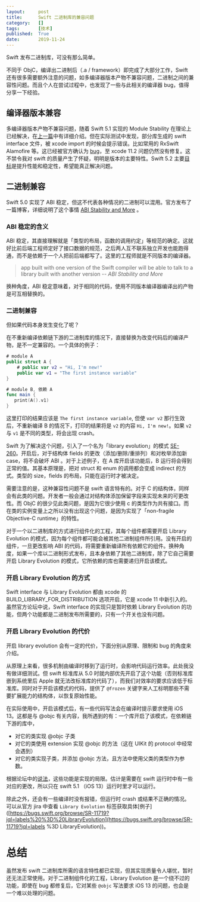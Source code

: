 ```yaml
---
layout:     post
title:      Swift 二进制库的兼容问题
category:   []
tags:       [技术]
published:  True
date:       2019-11-24
---
```


Swift 发布二进制库，可没有那么简单。

不同于 ObjC，编译出二进制后（.a / framework）即完成了大部分工作，Swift 还有很多需要额外注意的问题，如多编译器版本产物不兼容问题，二进制之间的兼容性问题。而且个人在尝试过程中，也发现了一些与此相关的编译器 bug，值得分享一下经验。

## 编译器版本兼容

多编译器版本产物不兼容问题，随着 Swift 5.1 实现的 Module Stability 在理论上已经解决，在[上一篇](2019/08/17/swiftinterface)中有详细介绍。但在实际测试中发现，部分库生成的 swift interface 文件，被 xcode import 的时候会提示错误。比如常用的 RxSwift Alamofire 等。这已经被官方确认为 [bug](https://forums.swift.org/t/generated-swiftinterface-has-wrong-content/28543)，至 xcode 11.2 问题仍然没有修复。这不禁令我对 swift 的质量产生了怀疑，明明是版本的主要特性。Swift 5.2 主要[目标](https://swift.org/blog/5-2-release-process/)是提升性能和稳定性，希望能真正解决问题。

## 二进制兼容

Swift 5.0 实现了 ABI 稳定，但这不代表各种情况的二进制可以混用。官方发布了一篇博客，详细说明了这个事情 [ABI Stability and More](https://swift.org/blog/abi-stability-and-more/) 。

### ABI 稳定的含义

ABI 稳定，其直接理解就是「类型的布局，函数的调用约定」等规范的确定。这就好比前后端工程师定好了接口数据的规范，之后两人互不联系独立开发也能跑得通，而不是依赖于一个人把前后端都写了。这里的工程师就是不同版本的编译器。

> app built with one version of the Swift compiler will be able to talk to a library built with another version -- *ABI Stability and More*

换种角度，ABI 稳定意味着，对于相同的代码，使用不同版本编译器编译出的产物是可互相替换的。

### 二进制兼容

但如果代码本身发生变化了呢？

在不重新编译依赖链下游的二进制库的情况下，直接替换为改变代码后的编译产物，是不一定兼容的。一个具体的例子：

```swift
# module A
public struct A {
    # public var v2 = "Hi, I'm new!"
    public var v1 = "The first instance variable"
}

# module B, 依赖 A
func main {
   print(A().v1)
}
```

这里打印的结果应该是 `The first instance variable`, 但使 `var v2` 那行生效后，不重新编译 B 的情况下，打印的结果将是 `v2` 的内容 `Hi, I'm new!`。如果 `v2` 与 `v1` 是不同的类型，将会出现 crash。

Swift 为了解决这个问题，引入了一个名为「library evolution」的模式 [SE-260](https://github.com/apple/swift-evolution/blob/master/proposals/0260-library-evolution.md)。开启后，对于结构体 fields 的更改（添加/删除/重排列）和对枚举添加新 case，将不会破坏 ABI 。对于上述例子，在 A 库开启该功能后，B 运行将会得到正常的值。其基本原理是，把对 struct 和 enum 的调用都会变成 indirect 的方式。类型的 size，fields 的布局，只能在运行时才被决定。

需要注意的是，这种兼容性问题不是 swift 语言特有的。对于 C 的结构体，同样会有此类的问题。开发者一般会通过对结构体添加保留字段来实现未来的可更改性。而 ObjC 的很少见此类问题，是因为它很少使用 c 的类型作为共有接口。而在类的实例变量上之所以没有出现这个问题，是因为实现了「non-fragile Objective-C runtime」的特性。

对于一个以二进制库的方式进行组件化的工程，其每个组件都需要开启 Library Evolution 的模式，因为每个组件都可能会被其他二进制组件所引用。没有开启的组件，一旦更改影响 ABI 的代码，将需要重新编译所有依赖它的组件。换种角度，如果一个库以二进制形式发布，且本身依赖了其他二进制库，除了它自己需要开启 Library Evolution 的模式，它所依赖的库也需要递归开启该模式。

### 开启 Library Evolution 的方式

Swift interface 与 Library Evolution 都由 xcode 的 BUILD_LIBRARY_FOR_DISTRIBUTION 选项开启，它是 xcode 11 中新引入的。虽然官方论坛中说，Swift interface 的实现只是暂时依赖 Library Evolution 的功能，但两个功能都是二进制发布所需要的，只有一个开关也没有问题。

### 开启  Library Evolution 的代价

开启 library evolution 会有一定的代价，下面分别从原理、限制和 bug 的角度来介绍。

从原理上来看，很多机制由编译时移到了运行时，会影响代码运行效率。此处我没有做详细测试。但 swift 标准库从 5.0 时就内部优先开启了这个功能（否则标准库嵌到系统里后 Apple 就无法改标准库的代码了），而我们对效率的要求应该低于标准库。同时对于开启该模式的代码，提供了 `@frozen` 关键字来人工标明那些不需要扩展能力的结构体，以恢复原始性能。

在实际使用中，开启该模式后，有一些代码写法会在编译时提示要求使用 iOS 13。这都是与 @objc 有关内容，我所遇到的有：一个库开启了该模式，在依赖链下游的库中，

- 对它的类实现 @objc 子类
- 对它的类使用 extension 实现 @objc 的方法（这在 UIKit 的 protocol 中经常会遇到）
- 对它的类实现子类，并添加 @objc 方法，且方法中使用父类的类型作为参数。

根据论坛中的[说法](https://forums.swift.org/t/xcframework-requires-to-target-ios-13-for-inter-framework-dependencies-with-objective-c-compatibility-tested-with-xcode-11-beta-7/28539)，这些功能是实现的局限。估计是需要在 swift 运行时中有一些对应的更改，所以只在 swift 5.1 （iOS 13）运行时里才可以运行。

除此之外，还会有一些编译时没有报错，但运行时 crash 或结果不正确的情况。可以从官方 jira 中查看 `Library Evolution` 标签获取具体[例子]([https://bugs.swift.org/browse/SR-11719?jql=labels%20%3D%20LibraryEvolution](https://bugs.swift.org/browse/SR-11719?jql=labels %3D LibraryEvolution))。

# 总结

虽然发布 swift 二进制库所需的语言特性都已实现，但其实现质量令人堪忧，暂时还无法正常使用。对于二进制组件化的工程，Library Evolution 是一个绕不过的功能，即使在 bug 都修复后，它对某些 `@objc` 写法要求 iOS 13 的问题，也会是一个难以处理的问题。



